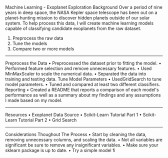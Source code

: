 Machine Learning - Exoplanet Exploration
Background
Over a period of nine years in deep space, the NASA Kepler space telescope has been out on a planet-hunting mission to discover hidden planets outside of our solar system.
To help process this data, I will create machine learning models capable of classifying candidate exoplanets from the raw dataset.
1.	Preprocess the raw data
2.	Tune the models
3.	Compare two or more models
________________________________________
Preprocess the Data
•	Preprocessed the dataset prior to fitting the model.
•	Performed feature selection and remove unnecessary features.
•	Used MinMaxScaler to scale the numerical data.
•	Separated the data into training and testing data.
Tune Model Parameters
•	UsedGridSearch to tune model parameters.
•	Tuned and compared at least two different classifiers.
Reporting
•	Created a README that reports a comparison of each model's performance as well as a summary about my findings and any assumptions I made based on my model.
________________________________________
Resources
•	Exoplanet Data Source
•	Scikit-Learn Tutorial Part 1
•	Scikit-Learn Tutorial Part 2
•	Grid Search
________________________________________
Considerations Thoughout The Process
•	Start by cleaning the data, removing unnecessary columns, and scaling the data.
•	Not all variables are significant be sure to remove any insignificant variables.
•	Make sure your sklearn package is up to date.
•	Try a simple model fi
